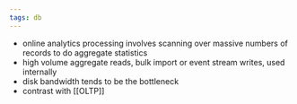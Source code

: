 ```yaml
---
tags: db
---
```


- online analytics processing involves scanning over massive numbers of records to do aggregate statistics
- high volume aggregate reads, bulk import or event stream writes, used internally
- disk bandwidth tends to be the bottleneck
- contrast with [[OLTP]]